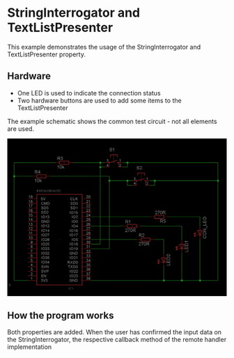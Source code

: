 # StringInterrogator and TextListPresenter

This example demonstrates the usage of the StringInterrogator and TextListPresenter property.

## Hardware

- One LED is used to indicate the connection status
- Two hardware buttons are used to add some items to the TextListPresenter

The example schematic shows the common test circuit - not all elements are used.

![Test Circuit](TestCircuit_Esp32_Common.png)

## How the program works

Both properties are added. When the user has confirmed the input data on the StringInterrogator, the respective callback method of the remote handler implementation
